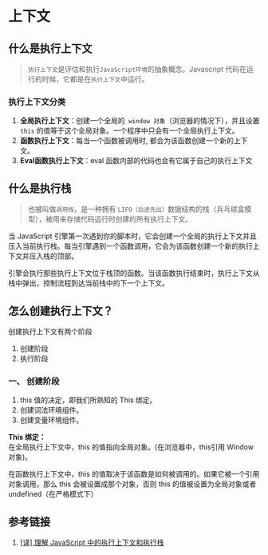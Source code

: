 # 上下文

## 什么是执行上下文
> `执行上下文`是评估和执行`JavaScript环境`的抽象概念。Javascript 代码在运行的时候，它都是在`执行上下文`中运行。


### 执行上下文分类
1. **全局执行上下文**：创建一个全局的` window 对象`（浏览器的情况下），并且设置 `this` 的值等于这个全局对象。一个程序中只会有一个全局执行上下文。
2. **函数执行上下文**：每当一个函数被调用时, 都会为该函数创建一个新的上下文。
3. **Eval函数执行上下文**：eval 函数内部的代码也会有它属于自己的执行上下文


## 什么是执行栈
> 也被叫做`调用栈`，是一种拥有 `LIFO（后进先出）`数据结构的栈（兵乓球盒模型），被用来存储代码运行时创建的所有执行上下文。


当 JavaScript 引擎第一次遇到你的脚本时，它会创建一个全局的执行上下文并且压入当前执行栈。每当引擎遇到一个函数调用，它会为该函数创建一个新的执行上下文并压入栈的顶部。

引擎会执行那些执行上下文位于栈顶的函数。当该函数执行结束时，执行上下文从栈中弹出，控制流程到达当前栈中的下一个上下文。


## 怎么创建执行上下文？
创建执行上下文有两个阶段
1. 创建阶段
2. 执行阶段


### 一、 创建阶段
1. this 值的决定，即我们所熟知的 This 绑定。
2. 创建词法环境组件。
3. 创建变量环境组件。


**This 绑定：**  
在全局执行上下文中，this 的值指向全局对象。(在浏览器中，this引用 Window 对象)。

在函数执行上下文中，this 的值取决于该函数是如何被调用的。如果它被一个引用对象调用，那么 this 会被设置成那个对象，否则 this 的值被设置为全局对象或者 undefined（在严格模式下）


## 参考链接
1. [[译] 理解 JavaScript 中的执行上下文和执行栈](https://juejin.cn/post/6844903682283143181)